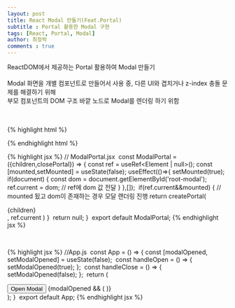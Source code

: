 ```yaml
---
layout: post
title: React Modal 만들기(Feat.Portal)
subtitle : Portal 활용한 Modal 구현
tags: [React, Portal, Modal]
author: 최정락
comments : true
---
```


ReactDOM에서 제공하는 Portal 활용하여 Modal 만들기
<br/><br/>
Modal 화면을 개별 컴포넌트로 만들어서 사용 중, 
다른 UI와 겹치거나 z-index 충돌 문제를 해결하기 위해  
부모 컴포넌트의 DOM 구조 바깥 노드로 Modal를 렌더링 하기 위함  
<br/><br/>

{% highlight html %}
<!-- public/index.html -->

<!DOCTYPE html>
<html lang="en">
  <body>
    <div id="root"></div>
    <!-- modal-root 추가 -->
    <div id="modal-root"></div>
  </body>
</html>
{% endhighlight html %}

<br/>

{% highlight jsx %}
// ModalPortal.jsx
​
const ModalPortal = ({children,closePortal}) => {
  const ref = useRef<Element | null>();
  const [mounted,setMounted] = useState(false);
​
  useEffect(()=>{
    setMounted(true);
    if(document) {
        const dom = document.getElementById('root-modal');
        ref.current = dom; // ref에 dom 값 전달
    }
  },[]);
​
  if(ref.current&&mounted) { // mounted 됬고 dom이 존재하는 경우 모달 랜더링 진행
    return createPortal(
      <div className="modal-container">
        <div className="modal-background" role="presentation" onClick={closePortal}/>
        {children}
      </div>,
      ref.current
    )
  }
​
  return null;
}
​
export default ModalPortal;
{% endhighlight jsx %}

<br/>

{% highlight jsx %}
//App.js
​
const App = () => {
  const [modalOpened, setModalOpened] = useState(false);
​
  const handleOpen = () => {
    setModalOpened(true);
  };
​
  const handleClose = () => {
    setModalOpened(false);
  };
​
  return (
    <div className="App">
      <button onClick={handleOpen}>Open Modal</button>
      {modalOpened && (
        <ModalPortal closePortal={handleClose}>
          <SampleModal />
        </ModalPortal>
      )}
      <div id="root-modal"></div>
    </div>
  );
}
​
export default App;
{% endhighlight jsx %}